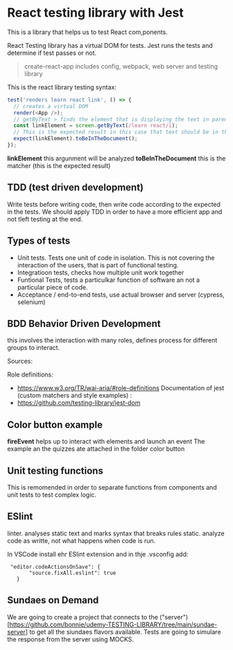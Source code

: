 # React testing library with Jest

This is a library that helps us to test React com,ponents. 

React Testing library has a virtual DOM for tests. 
Jest runs the tests and determine if test passes or not. 

> create-react-app includes config, webpack, web server and testing library

This is the react library testing syntax: 

```javascript
test('renders learn react link', () => {
  // creates a virtual DOM
  render(<App />);
  // getByText > finds the element that is displaying the text in parenthesis
  const linkElement = screen.getByText(/learn react/i);
  // This is the expected result in this case that text should be in the component
  expect(linkElement).toBeInTheDocument();
});
```

**linkElement** this argunment will be analyzed
**toBeInTheDocument** this is the matcher (this is the expected result)

## TDD  (test driven development)

Write tests before writing code, then write code according to the expected in the tests. 
We should apply TDD in order to have a more efficient app and not tleft testing at the end. 

## Types of tests 

- Unit tests. Tests one unit of code in isolation. This is not covering the interaction of the users, that is part of functional testing.
- Integratioon tests, checks how multiple unit work together
- Funtional Tests, tests a particulkar function of software an not a particular piece of code. 
- Acceptance / end-to-end tests, use actual browser and server (cypress, selenium)

## BDD Behavior Driven Development 

this involves the interaction with many roles, defines process for different groups to interact.

Sources:

Role definitions: 
- https://www.w3.org/TR/wai-aria/#role-definitions
Documentation of jest (custom matchers and style examples) :
- https://github.com/testing-library/jest-dom 


## Color button example
**fireEvent** helps up to interact with elements and launch an event
The example an the quizzes ate attached in the folder color button

## Unit testing functions

This is remomended in order to separate functions from components and unit tests to test complex logic. 

## ESlint
 linter. analyses static text and marks syntax that breaks rules
 static. analyze code as writte, not what happens when code is run. 

 In VSCode install ehr ESlint extension and in thje .vsconfig add:
 ```
  "editor.codeActionsOnSave": {
        "source.fixAll.eslint": true
    }
 ```

 ## Sundaes on Demand

We are going to create a project that connects to the ("server")[https://github.com/bonnie/udemy-TESTING-LIBRARY/tree/main/sundae-server] to get all the siundaes flavors available.  Tests are going to simulare the response from the server using MOCKS.
